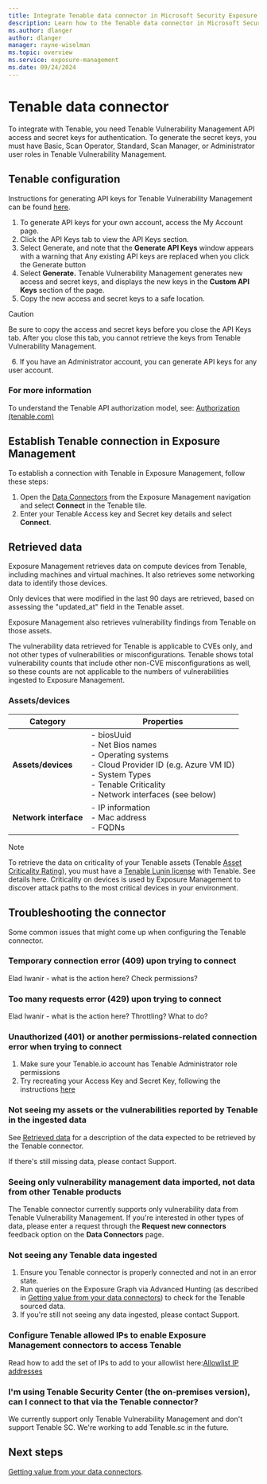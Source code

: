 ```yaml
---
title: Integrate Tenable data connector in Microsoft Security Exposure Management
description: Learn how to the Tenable data connector in Microsoft Security Exposure Management.
ms.author: dlanger
author: dlanger
manager: rayne-wiselman
ms.topic: overview
ms.service: exposure-management
ms.date: 09/24/2024
---
```


# Tenable data connector

To integrate with Tenable, you need Tenable Vulnerability Management API access and secret keys for authentication. To generate the secret keys, you must have  Basic, Scan Operator, Standard, Scan Manager, or Administrator user roles in Tenable Vulnerability Management.

## Tenable configuration

Instructions for generating API keys for Tenable Vulnerability Management can be found [here](https://docs.tenable.com/vulnerability-management/Content/Settings/my-account/GenerateAPIKey.htm).

1. To generate API keys for your own account, access the My Account page.
2. Click the API Keys tab to view the API Keys section.
3. Select Generate, and note that the **Generate API Keys** window appears with a warning that Any existing API keys are replaced when you click the Generate button
4. Select **Generate.** Tenable Vulnerability Management generates new access and secret keys, and displays the new keys in the **Custom API Keys** section of the page.
5. Copy the new access and secret keys to a safe location.

> [!CAUTION]
>
> Be sure to copy the access and secret keys before you close the API Keys tab. After you close this tab, you cannot retrieve the keys from Tenable Vulnerability Management.

 6. If you have an Administrator account, you can generate API keys for any user account.

### For more information

To understand the Tenable API authorization model, see: [Authorization (tenable.com)](https://nam06.safelinks.protection.outlook.com/?url=https%3A%2F%2Fdeveloper.tenable.com%2Fdocs%2Fauthorization&data=05|02|dlanger@microsoft.com|2f15f56aca59477d800108dcfdb761d8|72f988bf86f141af91ab2d7cd011db47|1|0|638664211268030543|Unknown|TWFpbGZsb3d8eyJFbXB0eU1hcGkiOnRydWUsIlYiOiIwLjAuMDAwMCIsIlAiOiJXaW4zMiIsIkFOIjoiTWFpbCIsIldUIjoyfQ%3D%3D|0|||&sdata=HMJD9P0Nqfot0ghZx9ZC7mmremd58oPuuKkVqGDmf1A%3D&reserved=0)

## Establish Tenable connection in Exposure Management

To establish a connection with Tenable in Exposure Management, follow these steps:

1. Open the [Data Connectors](https://security.microsoft.com/exposure-data-connectors) from the Exposure Management navigation and select **Connect** in the Tenable tile.
1. Enter your Tenable Access key and Secret key details and select **Connect**.

## Retrieved data

Exposure Management retrieves data on compute devices from Tenable, including machines and virtual machines. It also retrieves some networking data to identify those devices.

Only devices that were modified in the last 90 days are retrieved, based on assessing the "updated_at" field in the Tenable asset.

Exposure Management also retrieves vulnerability findings from Tenable on those assets.

The vulnerability data retrieved for Tenable is applicable to CVEs only, and not other types of vulnerabilities or misconfigurations. Tenable shows total vulnerability counts that include other non-CVE misconfigurations as well, so these counts are not applicable to the numbers of vulnerabilities ingested to Exposure Management.

### Assets/devices

| Category         | Properties                                                                 |
|------------------|----------------------------------------------------------------------------|
| **Assets/devices** | - biosUuid<br>- Net Bios names<br>- Operating systems<br>- Cloud Provider ID (e.g. Azure VM ID)<br>- System Types<br>- Tenable Criticality<br>- Network interfaces (see below) |
| **Network interface** | - IP information<br>- Mac address<br>- FQDNs |

> [!NOTE]
>
> To retrieve the data on criticality of your Tenable assets (Tenable [Asset Criticality Rating](https://nam06.safelinks.protection.outlook.com/?url=https%3A%2F%2Fdocs.tenable.com%2Fvulnerability-management%2FContent%2FLumin%2FLuminMetrics.htm%23ACR&data=05|02|dlanger@microsoft.com|2f15f56aca59477d800108dcfdb761d8|72f988bf86f141af91ab2d7cd011db47|1|0|638664211268041890|Unknown|TWFpbGZsb3d8eyJFbXB0eU1hcGkiOnRydWUsIlYiOiIwLjAuMDAwMCIsIlAiOiJXaW4zMiIsIkFOIjoiTWFpbCIsIldUIjoyfQ%3D%3D|0|||&sdata=vvsho76yIUdOqtQjjHLFvz8wyZ%2BD5Z694b6USengAso%3D&reserved=0)), you must have a [Tenable Lunin license](https://nam06.safelinks.protection.outlook.com/?url=https%3A%2F%2Fdocs.tenable.com%2Fvulnerability-management%2FContent%2FLumin%2FLuminGetStarted.htm&data=05|02|dlanger@microsoft.com|2f15f56aca59477d800108dcfdb761d8|72f988bf86f141af91ab2d7cd011db47|1|0|638664211268053146|Unknown|TWFpbGZsb3d8eyJFbXB0eU1hcGkiOnRydWUsIlYiOiIwLjAuMDAwMCIsIlAiOiJXaW4zMiIsIkFOIjoiTWFpbCIsIldUIjoyfQ%3D%3D|0|||&sdata=Jn%2FcNYVEFw4RdsRkHK4hF6f9%2FR9NPiSf9GQxAaz8zFQ%3D&reserved=0) with Tenable. See details here. Criticality on devices is used by Exposure Management to discover attack paths to the most critical devices in your environment.

## Troubleshooting the connector

Some common issues that might come up when configuring the Tenable connector.

### Temporary connection error (409) upon trying to connect

Elad Iwanir - what is the action here? Check permissions?

### Too many requests error (429) upon trying to connect

Elad Iwanir - what is the action here? Throttling? What to do?

### Unauthorized (401) or another permissions-related connection error when trying to connect

1. Make sure your Tenable.io account has Tenable Administrator role permissions
2. Try recreating your Access Key and Secret Key, following the instructions [here](https://docs.tenable.com/vulnerability-management/Content/Settings/my-account/GenerateAPIKey.htm)

### Not seeing my assets or the vulnerabilities reported by Tenable in the ingested data

See [Retrieved data](#retrieved-data) for a description of the data expected to be retrieved by the Tenable connector.

If there's still missing data, please contact Support.

### Seeing only vulnerability management data imported, not data from other Tenable products

The Tenable connector currently supports only vulnerability data from Tenable Vulnerability Management. If you're interested in other types of data, please enter a request through the **Request new connectors** feedback option on the **Data Connectors** page.

### Not seeing any Tenable data ingested

1. Ensure you Tenable connector is properly connected and not in an error state.
2. Run queries on the Exposure Graph via Advanced Hunting (as described in [Getting value from your data connectors](value-data-connectors.md)) to check for the Tenable sourced data.
3. If you're still not seeing any data ingested, please contact Support.

### Configure Tenable allowed IPs to enable Exposure Management connectors to access Tenable

Read how to add the set of IPs to add to your allowlist here:[Allowlist IP addresses](configure-data-connectors.md#allowlist-ip-addresses)

### I'm using Tenable Security Center (the on-premises version), can I connect to that via the Tenable connector?

We currently support only Tenable Vulnerability Management and don't support Tenable SC. We're working to add Tenable.sc in the future.

## Next steps

[Getting value from your data connectors](value-data-connectors.md).
